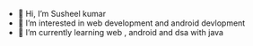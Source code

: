 - 👋 Hi, I’m Susheel kumar
- 👀 I’m interested in web development and android devlopment 
- 🌱 I’m currently learning  web , android and dsa with java
  
  

<!---
Susheel8535/Susheel8535 is a ✨ special ✨ repository because its `README.md` (this file) appears on your GitHub profile.
You can click the Preview link to take a look at your changes.
--->
